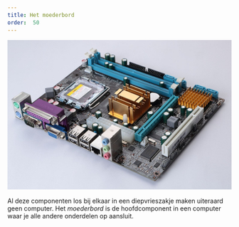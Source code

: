 ```yaml
---
title: Het moederbord
order:  50
---
```


![Een moederbord](motherboard.jpg)

Al deze componenten los bij elkaar in een diepvrieszakje maken uiteraard 
geen computer. Het _moederbord_ is de hoofdcomponent in een computer waar je
alle andere onderdelen op aansluit.

